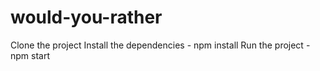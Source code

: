 # would-you-rather
Clone the project
Install the dependencies - npm install
Run the project - npm start
